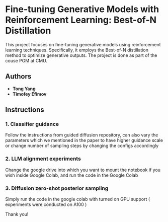 # Fine-tuning Generative Models with Reinforcement Learning: Best-of-N Distillation

This project focuses on fine-tuning generative models using reinforcement learning techniques. Specifically, it employs the Best-of-N distillation method to optimize generative outputs. The project is done as part of the couse PGM at CMU.

## Authors

- **Tong Yang** 
- **Timofey Efimov**


## Instructions

### 1. Classifier guidance

Follow the instructions from guided diffusion repository, can also vary the parameters which we mentioned in the paper to have higher guidance scale or change number of sampling steps by changing the configs accordingly

### 2. LLM alignment experiments

Change the google drive into which you want to mount the notebook if you wish inside Google Colab, and run the code in the Google Colab

### 3. Diffusion zero-shot posterior sampling 

Simply run the code in the google colab with turned on GPU support ( experiments were conducted on A100 )

Thank you!